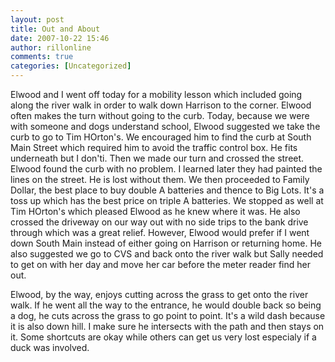 ```yaml
---
layout: post
title: Out and About
date: 2007-10-22 15:46
author: rillonline
comments: true
categories: [Uncategorized]
---
```

Elwood and I went off today for a mobility lesson which included going along the river walk in order to walk down Harrison to the corner. Elwood often makes the turn without going to the curb. Today, because we were with someone and dogs understand school, Elwood suggested we take the curb to go to Tim HOrton's. We encouraged him to find the curb at South Main Street which required him to avoid the traffic control box. He fits underneath but I don'ti. Then we made our turn and crossed the street. Elwood found the curb with no problem. I learned later they had painted the lines on the street. He is lost without them. We then proceeded to Family Dollar, the best place to buy double A batteries and thence to Big Lots. It's a toss up which has the best price on triple A batteries. We stopped as well at Tim HOrton's which pleased Elwood as he knew where it was. He also crossed the driveway on our way out with no side trips to the bank drive through which was a great relief. However, Elwood would prefer if I went down South Main instead of either going on Harrison or returning home. He also suggested we go to CVS and back onto the river walk but Sally needed to get on with her day and move her car before the meter reader find her out.

Elwood, by the way, enjoys cutting across the grass to get onto the river walk. If he went all the way to the entrance, he would double back so being a dog, he cuts across the grass to go point to point. It's a wild dash because it is also down hill. I make sure he intersects with the path and then stays on it. Some shortcuts are okay while others can get us very lost especialy if a duck was involved.
